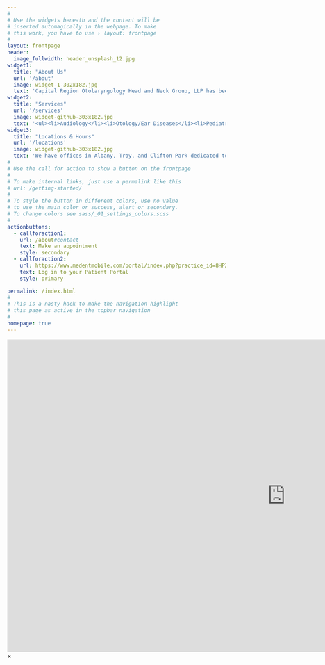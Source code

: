 ```yaml
---
#
# Use the widgets beneath and the content will be
# inserted automagically in the webpage. To make
# this work, you have to use › layout: frontpage
#
layout: frontpage
header:
  image_fullwidth: header_unsplash_12.jpg
widget1:
  title: "About Us"
  url: '/about'
  image: widget-1-302x182.jpg
  text: 'Capital Region Otolaryngology Head and Neck Group, LLP has been serving the New York Capital District area for more than 50 years. Our mission is to evaluate each patient by performing comprehensive ear, nose, and throat examinations in order to provide the finest treatment.'
widget2:
  title: "Services"
  url: '/services'
  image: widget-github-303x182.jpg
  text: '<ul><li>Audiology</li><li>Otology/Ear Diseases</li><li>Pediatric Otolaryngology</li><li>Sinus</li><li>Head & Neck Surgery</li></ul>'
widget3:
  title: "Locations & Hours"
  url: '/locations'
  image: widget-github-303x182.jpg
  text: 'We have offices in Albany, Troy, and Clifton Park dedicated to serving patients throughout and outside the Capital Region with the utmost care and convenience, Monday through Friday from 8:00 am to 4:15 pm. Click below for directions.'
#
# Use the call for action to show a button on the frontpage
#
# To make internal links, just use a permalink like this
# url: /getting-started/
#
# To style the button in different colors, use no value
# to use the main color or success, alert or secondary.
# To change colors see sass/_01_settings_colors.scss
#
actionbuttons:
  - callforaction1:
    url: /about#contact
    text: Make an appointment
    style: secondary
  - callforaction2:
    url: https://www.medentmobile.com/portal/index.php?practice_id=8HPZ85s4
    text: Log in to your Patient Portal
    style: primary

permalink: /index.html
#
# This is a nasty hack to make the navigation highlight
# this page as active in the topbar navigation
#
homepage: true
---
```


<div id="videoModal" class="reveal-modal large" data-reveal="">
  <div class="flex-video widescreen vimeo" style="display: block;">
    <iframe width="1280" height="720" src="https://www.youtube.com/embed/3b5zCFSmVvU" frameborder="0" allowfullscreen></iframe>
  </div>
  <a class="close-reveal-modal">&#215;</a>
</div>
